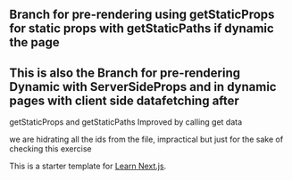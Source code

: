 ## Branch for pre-rendering using getStaticProps for static props with getStaticPaths if dynamic the page

## This is also the Branch for pre-rendering Dynamic with ServerSideProps and in dynamic pages with client side datafetching after

getStaticProps and getStaticPaths Improved by calling get data

we are hidrating all the ids from the file, impractical but just for the sake of checking this exercise

This is a starter template for [Learn Next.js](https://nextjs.org/learn).


